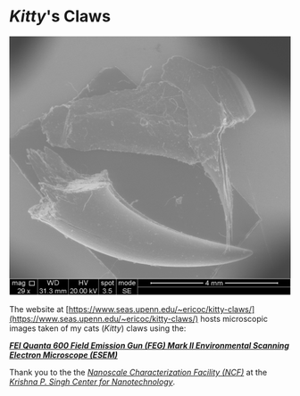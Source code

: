 # _Kitty_'s Claws

![images/claws_overview.png](images/claws_overview.png)

The website at [https://www.seas.upenn.edu/~ericoc/kitty-claws/](https://www.seas.upenn.edu/~ericoc/kitty-claws/) hosts microscopic images taken of my cats (_Kitty_) claws using the:

**[_FEI Quanta 600 Field Emission Gun (FEG) Mark II Environmental Scanning Electron Microscope (ESEM)_](https://www.nano.upenn.edu/equipment/quanta-600-feg-esem/)**

Thank you to the the [_Nanoscale Characterization Facility (NCF)_](https://www.nano.upenn.edu/resources/nanoscale-characterization/)
at the [_Krishna P. Singh Center for Nanotechnology_](https://www.nano.upenn.edu/).
